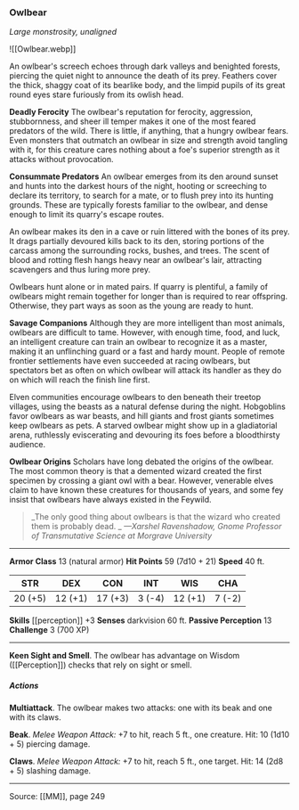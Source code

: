 ### Owlbear
_Large monstrosity, unaligned_

![[Owlbear.webp]]

An owlbear's screech echoes through dark valleys and benighted forests, piercing the quiet night to announce the death of its prey. Feathers cover the thick, shaggy coat of its bearlike body, and the limpid pupils of its great round eyes stare furiously from its owlish head.

**Deadly Ferocity** The owlbear's reputation for ferocity, aggression, stubbornness, and sheer ill temper makes it one of the most feared predators of the wild. There is little, if anything, that a hungry owlbear fears. Even monsters that outmatch an owlbear in size and strength avoid tangling with it, for this creature cares nothing about a foe's superior strength as it attacks without provocation.


**Consummate Predators** An owlbear emerges from its den around sunset and hunts into the darkest hours of the night, hooting or screeching to declare its territory, to search for a mate, or to flush prey into its hunting grounds. These are typically forests familiar to the owlbear, and dense enough to limit its quarry's escape routes.

An owlbear makes its den in a cave or ruin littered with the bones of its prey. It drags partially devoured kills back to its den, storing portions of the carcass among the surrounding rocks, bushes, and trees. The scent of blood and rotting flesh hangs heavy near an owlbear's lair, attracting scavengers and thus luring more prey.

Owlbears hunt alone or in mated pairs. If quarry is plentiful, a family of owlbears might remain together for longer than is required to rear offspring. Otherwise, they part ways as soon as the young are ready to hunt.


**Savage Companions** Although they are more intelligent than most animals, owlbears are difficult to tame. However, with enough time, food, and luck, an intelligent creature can train an owlbear to recognize it as a master, making it an unflinching guard or a fast and hardy mount. People of remote frontier settlements have even succeeded at racing owlbears, but spectators bet as often on which owlbear will attack its handler as they do on which will reach the finish line first.

Elven communities encourage owlbears to den beneath their treetop villages, using the beasts as a natural defense during the night. Hobgoblins favor owlbears as war beasts, and hill giants and frost giants sometimes keep owlbears as pets. A starved owlbear might show up in a gladiatorial arena, ruthlessly eviscerating and devouring its foes before a bloodthirsty audience.


**Owlbear Origins** Scholars have long debated the origins of the owlbear. The most common theory is that a demented wizard created the first specimen by crossing a giant owl with a bear. However, venerable elves claim to have known these creatures for thousands of years, and some fey insist that owlbears have always existed in the Feywild.



> _The only good thing about owlbears is that the wizard who created them is probably dead.
_
> _—Xarshel Ravenshadow, Gnome Professor of Transmutative Science at Morgrave University_





---

**Armor Class** 13 (natural armor)
**Hit Points** 59 (7d10 + 21)
**Speed** 40 ft.

| STR     | DEX     | CON     | INT     | WIS     | CHA     |
|---------|---------|---------|---------|---------|---------|
| 20 (+5) | 12 (+1) | 17 (+3) | 3 (-4) | 12 (+1) | 7 (-2) |

**Skills** [[perception]] +3
**Senses** darkvision 60 ft.
**Passive Perception** 13
**Challenge** 3 (700 XP)

---

**Keen Sight and Smell**. The owlbear has advantage on Wisdom ([[Perception]]) checks that rely on sight or smell.

##### Actions
**Multiattack**. The owlbear makes two attacks: one with its beak and one with its claws.

**Beak**. _Melee Weapon Attack:_ +7 to hit, reach 5 ft., one creature. Hit: 10 (1d10 + 5) piercing damage.

**Claws**. _Melee Weapon Attack:_ +7 to hit, reach 5 ft., one target. Hit: 14 (2d8 + 5) slashing damage.


---

Source: [[MM]], page 249